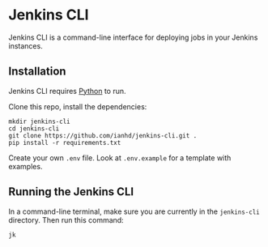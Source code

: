 # Jenkins CLI
Jenkins CLI is a command-line interface for deploying jobs in your Jenkins instances.

## Installation
Jenkins CLI requires [Python](https://www.python.org/) to run.

Clone this repo, install the dependencies:

```
mkdir jenkins-cli
cd jenkins-cli
git clone https://github.com/ianhd/jenkins-cli.git .
pip install -r requirements.txt
```

Create your own `.env` file. Look at `.env.example` for a template with examples.

## Running the Jenkins CLI
In a command-line terminal, make sure you are currently in the `jenkins-cli` directory. Then run this command:

```
jk
```